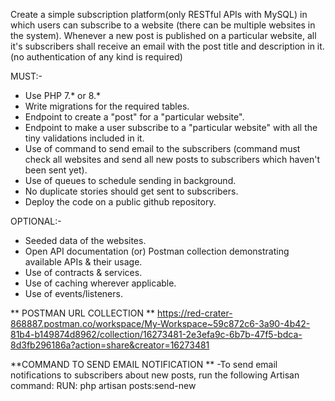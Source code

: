 Create a simple subscription platform(only RESTful APIs with MySQL) in which users can subscribe to a website (there can be multiple websites in the system). Whenever a new post is published on a particular website, all it's subscribers shall receive an email with the post title and description in it. (no authentication of any kind is required)

MUST:-
- Use PHP 7.* or 8.* 
- Write migrations for the required tables.
- Endpoint to create a "post" for a "particular website".
- Endpoint to make a user subscribe to a "particular website" with all the tiny validations included in it.
- Use of command to send email to the subscribers (command must check all websites and send all new posts to subscribers which haven't been sent yet).
- Use of queues to schedule sending in background.
- No duplicate stories should get sent to subscribers.
- Deploy the code on a public github repository.

OPTIONAL:-
- Seeded data of the websites.
- Open API documentation (or) Postman collection demonstrating available APIs & their usage.
- Use of contracts & services.
- Use of caching wherever applicable.
- Use of events/listeners.


** POSTMAN URL COLLECTION **
https://red-crater-868887.postman.co/workspace/My-Workspace~59c872c6-3a90-4b42-81b4-b149874d8962/collection/16273481-2e3efa9c-6b7b-47f5-bdca-8d3fb296186a?action=share&creator=16273481

**COMMAND TO SEND EMAIL NOTIFICATION **
-To send email notifications to subscribers about new posts, run the following Artisan command:
RUN:  php artisan posts:send-new
